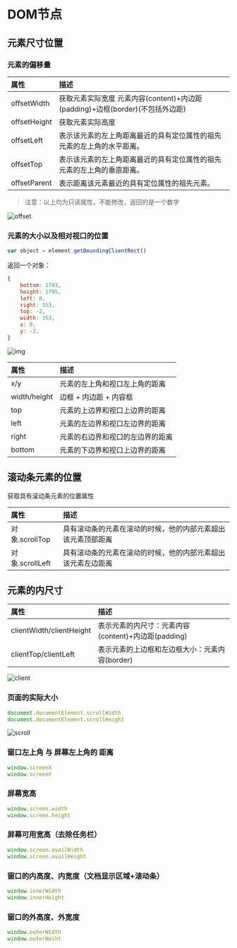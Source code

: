 # DOM节点

## 元素尺寸位置

### 元素的偏移量

| 属性         | 描述                                                         |
| :----------- | :----------------------------------------------------------- |
| offsetWidth  | 获取元素实际宽度 元素内容(content)+内边距(padding)+边框(border)(不包括外边距) |
| offsetHeight | 获取元素实际高度                                             |
| offsetLeft   | 表示该元素的左上角距离最近的具有定位属性的祖先元素的左上角的水平距离。 |
| offsetTop    | 表示该元素的左上角距离最近的具有定位属性的祖先元素的左上角的垂直距离。 |
| offsetParent | 表示距离该元素最近的具有定位属性的祖先元素。                 |

> 注意：以上均为只读属性，不能修改，返回的是一个数字

![offset](/blog/img/js/offset.png)

### 元素的大小以及相对视口的位置

```js
var object = element.getBoundingClientRect()
```

返回一个对象：

```js
{
    bottom: 1793,
    height: 1795,
    left: 0,
    right: 353,
    top: -2,
    width: 353,
    x: 0,
    y: -2,
}
```

![img](/blog/img/js/%E4%BD%8D%E7%BD%AE%E5%A4%A7%E5%B0%8F%E5%AF%B9%E8%B1%A1.png)

| 属性         | 描述                             |
| :----------- | :------------------------------- |
| x/y          | 元素的左上角和视口左上角的距离   |
| width/height | 边框 + 内边距 + 内容框           |
| top          | 元素的上边界和视口上边界的距离   |
| left         | 元素的左边界和视口左边界的距离   |
| right        | 元素的右边界和视口的左边界的距离 |
| bottom       | 元素的下边界和视口上边界的距离   |

## 滚动条元素的位置

获取具有滚动条元素的位置属性

| 属性            | 描述                                                         |
| :-------------- | :----------------------------------------------------------- |
| 对象.scrollTop  | 具有滚动条的元素在滚动的时候，他的内部元素超出该元素顶部距离 |
| 对象.scrollLeft | 具有滚动条的元素在滚动的时候，他的内部元素超出该元素左边距离 |

## 元素的内尺寸

| 属性                     | 描述                                                |
| :----------------------- | :-------------------------------------------------- |
| clientWidth/clientHeight | 表示元素的内尺寸：元素内容(content)+内边距(padding) |
| clientTop/clientLeft     | 表示元素的上边框和左边框大小：元素内容(border)      |

![client](/blog/img/js/client.png)

### 页面的实际大小

```js
document.documentElement.scrollWidth
document.documentElement.scrollHeight
```

![scroll](/blog/img/js/scroll.png)

### 窗口左上角 与 屏幕左上角的 距离

```js
window.screenX
window.screenY
```

### 屏幕宽高

```js
window.screen.width
window.screen.height
```

### 屏幕可用宽高（去除任务栏）

```js
window.screen.availWidth
window.screen.availHeight
```

### 窗口的内高度、内宽度（文档显示区域+滚动条）

```js
window.innerWidth
window.innerHeight
```

### 窗口的外高度、外宽度

```js
window.outerWidth
window.outerHeiht
```

